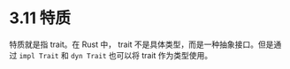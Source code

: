 # 3.11 特质

特质就是指 trait。在 Rust 中， trait 不是具体类型，而是一种抽象接口。但是通过 `impl Trait` 和 `dyn Trait` 也可以将 trait 作为类型使用。

